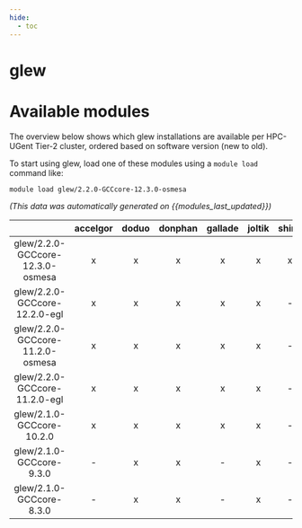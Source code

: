 ```yaml
---
hide:
  - toc
---
```


glew
====

# Available modules


The overview below shows which glew installations are available per HPC-UGent Tier-2 cluster, ordered based on software version (new to old).

To start using glew, load one of these modules using a `module load` command like:

```shell
module load glew/2.2.0-GCCcore-12.3.0-osmesa
```

*(This data was automatically generated on {{modules_last_updated}})*  

| |accelgor|doduo|donphan|gallade|joltik|shinx|skitty|
| :---: | :---: | :---: | :---: | :---: | :---: | :---: | :---: |
|glew/2.2.0-GCCcore-12.3.0-osmesa|x|x|x|x|x|x|x|
|glew/2.2.0-GCCcore-12.2.0-egl|x|x|x|x|x|-|-|
|glew/2.2.0-GCCcore-11.2.0-osmesa|x|x|x|x|x|-|-|
|glew/2.2.0-GCCcore-11.2.0-egl|x|x|x|x|x|-|-|
|glew/2.1.0-GCCcore-10.2.0|x|x|x|x|x|-|-|
|glew/2.1.0-GCCcore-9.3.0|-|x|x|-|x|-|-|
|glew/2.1.0-GCCcore-8.3.0|-|x|x|-|x|-|-|
